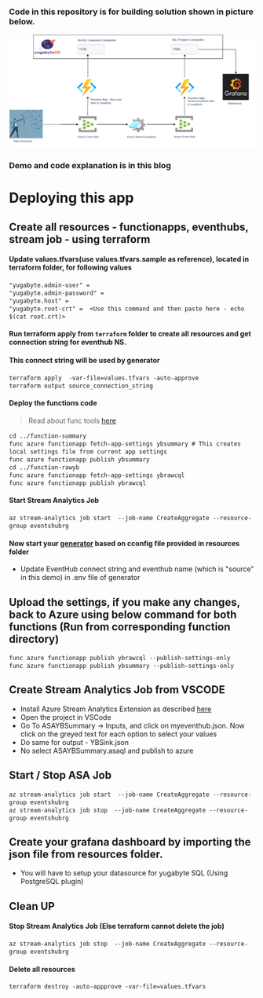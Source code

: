 ### Code in this repository is for building solution shown in picture below.

![Architecture](resources/AzureEventHUb-ASA-Yugabyte-Grafana.drawio.png)

### Demo and code explanation is in this blog

# Deploying this app

## Create all resources - functionapps, eventhubs, stream job - using terraform

#### Update values.tfvars(use values.tfvars.sample as reference), located in terraform folder, for following values
```
"yugabyte.admin-user" =  
"yugabyte.admin-password" = 
"yugabyte.host" =  
"yugabyte.root-crt" =  <Use this command and then paste here - echo $(cat root.crt)>
```

#### Run terraform apply from `terraform` folder to create all resources and get connection string for eventhub NS. 
#### This connect string will be used by generator
```
terraform apply  -var-file=values.tfvars -auto-approve
terraform output source_connection_string
```

#### Deploy the functions code

> Read about func tools [here](https://docs.microsoft.com/en-us/azure/azure-functions/functions-core-tools-reference?tabs=v2#func-azure-functionapp-fetch-app-settings)
```
cd ../function-summary
func azure functionapp fetch-app-settings ybsummary # This creates local settings file from current app settings
func azure functionapp publish ybsummary
cd ../function-rawyb
func azure functionapp fetch-app-settings ybrawcql
func azure functionapp publish ybrawcql 
```
#### Start Stream Analytics Job 
```
az stream-analytics job start  --job-name CreateAggregate --resource-group eventshubrg
```

#### Now start your [generator](https://github.com/skamalj/datagenerator) based on cconfig file provided in resources folder

* Update EventHub connect string and eventhub name (which is "source" in this demo) in .env file of generator


## Upload the settings, if you make any changes,  back to Azure using below command for both functions (Run from corresponding function directory)
```
func azure functionapp publish ybrawcql --publish-settings-only
func azure functionapp publish ybsummary --publish-settings-only
```

## Create Stream Analytics Job from VSCODE
* Install Azure Stream Analytics Extension as described [here](https://docs.microsoft.com/en-us/azure/stream-analytics/quick-create-visual-studio-code)
* Open the project in VSCode
* Go To ASAYBSummary -> Inputs, and click on myeventhub.json.  Now click on the greyed text for each option to select your values
* Do same for output - YBSink.json
* No select ASAYBSummary.asaql and publish to azure

## Start / Stop ASA Job 
```
az stream-analytics job start  --job-name CreateAggregate --resource-group eventshubrg
az stream-analytics job stop  --job-name CreateAggregate --resource-group eventshubrg
```

## Create your grafana dashboard by importing the json file from resources folder. 
* You will have to setup your datasource for yugabyte SQL (Using PostgreSQL plugin)

## Clean UP
#### Stop Stream Analytics Job (Else terraform cannot delete the job)
```
az stream-analytics job stop  --job-name CreateAggregate --resource-group eventshubrg
```
#### Delete all resources
```
terraform destroy -auto-appprove -var-file=values.tfvars
```
